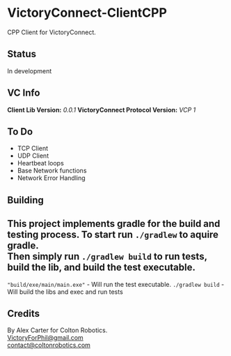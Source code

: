 # VictoryConnect-ClientCPP
CPP Client for VictoryConnect.

## Status
In development

## VC Info
**Client Lib Version:** *0.0.1*
**VictoryConnect Protocol Version:** *VCP 1*

## To Do
- TCP Client
- UDP Client
- Heartbeat loops
- Base Network functions
- Network Error Handling

## Building
This project implements gradle for the build and testing process. To start run
`./gradlew` to aquire gradle.      
Then simply run `./gradlew build` to run tests, build the lib, and build the test executable.   
-----
`"build/exe/main/main.exe"` - Will run the test executable.
`./gradlew build` - Will build the libs and exec and run tests

## Credits
By Alex Carter for Colton Robotics.    
VictoryForPhil@gmail.com    
contact@coltonrobotics.com    